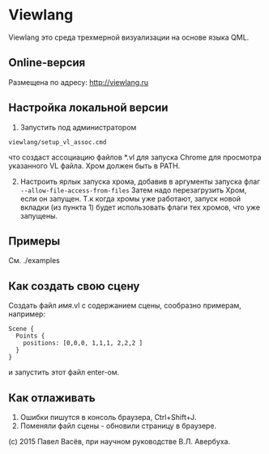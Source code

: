# Viewlang

Viewlang это среда трехмерной визуализации на основе языка QML. 

## Online-версия
Размещена по адресу: http://viewlang.ru

## Настройка локальной версии

1. Запустить под администратором
```
viewlang/setup_vl_assoc.cmd
```
что создаст ассоциацию файлов *.vl для запуска Chrome для просмотра указанного VL файла. Хром должен быть в PATH.

2. Настроить ярлык запуска хрома, добавив в аргументы запуска флаг `--allow-file-access-from-files`
Затем надо перезагрузить Хром, если он запущен. Т.к когда хромы уже работают, запуск новой вкладки 
(из пункта 1) будет использовать флаги тех хромов, что уже запущены.

## Примеры
См. ./examples

## Как создать свою сцену

Создать файл _имя_.vl с содержанием сцены, сообразно примерам, например:
```
Scene {
  Points {
    positions: [0,0,0, 1,1,1, 2,2,2 ]
  }
}
```
и запустить этот файл enter-ом.

## Как отлаживать
1. Ошибки пишутся в консоль браузера, Ctrl+Shift+J.
2. Поменяли файл сцены - обновили страницу в браузере.

(с) 2015 Павел Васёв,
при научном руководстве В.Л. Авербуха.

